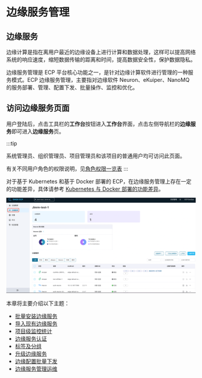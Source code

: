 # 边缘服务管理

## 边缘服务
边缘计算是指在离用户最近的边缘设备上进行计算和数据处理，这样可以提高网络系统的响应速度，缩短数据传输的距离和时间，提高数据安全性，保护数据隐私。

边缘服务管理是 ECP 平台核心功能之一，是针对边缘计算软件进行管理的一种服务模式。ECP 边缘服务管理，主要指对边缘软件 Neuron、eKuiper、NanoMQ 的服务部署、管理、配置下发、批量操作、监控和优化。


## 访问边缘服务页面

用户登陆后，点击工具栏的**工作台**按钮进入**工作台**界面，点击左侧导航栏的**边缘服务**即可进入**边缘服务**页。

:::tip

系统管理员、组织管理员、项目管理员和该项目的普通用户均可访问此页面。

有关不同用户角色的权限说明，见[角色权限一览表](../acl/authorize.md#角色权限一览表)
::: 

对于基于 Kubernetes 和基于 Docker 部署的 ECP，在边缘服务管理上存在一定的功能差异，具体请参考 [Kubernetes 与 Docker 部署的功能差异](../install/introduction.md#kubernetes-与-docker-部署的功能差异)。


![edge-list](./_assets/edge-list.png) 

本章将主要介绍以下主题：

- [批量安装边缘服务](batch_intall)
- [导入现有边缘服务](batch_import)
- [项目级监控统计](edge_project_statistics)
- [边缘服务认证](e2c)
- [标签及分组](batch_tag)
- [升级边缘服务](batch_upgrade)
- [边缘配置批量下发](batch_distribution)
- [边缘服务管理运维](edge_ops)
